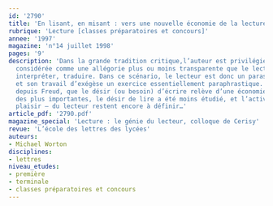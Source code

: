 ```yaml
---
id: '2790'
title: 'En lisant, en misant : vers une nouvelle économie de la lecture'
rubrique: 'Lecture [classes préparatoires et concours]'
annee: '1997'
magazine: 'n°14 juillet 1998'
pages: '9'
description: 'Dans la grande tradition critique,l’auteur est privilégié et l’œuvre
  considérée comme une allégorie plus ou moins transparente que le lecteur doit déchiffrer,
  interpréter, traduire. Dans ce scénario, le lecteur est donc un parasite du texte
  et son travail d’exégèse un exercice essentiellement paraphrastique. S’il est avéré,
  depuis Freud, que le désir (ou besoin) d’écrire relève d’une économie psychique
  des plus importantes, le désir de lire a été moins étudié, et l’activité – et le
  plaisir – du lecteur restent encore à définir…'
article_pdf: '2790.pdf'
magazine_special: 'Lecture : le génie du lecteur, colloque de Cerisy'
revue: 'L’école des lettres des lycées'
auteurs:
- Michael Worton
disciplines:
- lettres
niveau_etudes:
- première
- terminale
- classes préparatoires et concours
---
```

